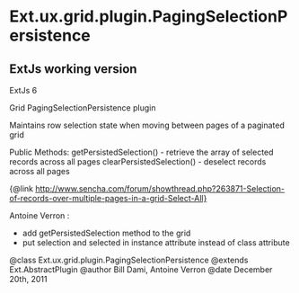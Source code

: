 # Ext.ux.grid.plugin.PagingSelectionPersistence

## ExtJs working version
ExtJs 6


Grid PagingSelectionPersistence plugin

Maintains row selection state when moving between pages of a paginated grid

Public Methods: getPersistedSelection() - retrieve the array of selected
records across all pages clearPersistedSelection() - deselect records across
all pages

{@link http://www.sencha.com/forum/showthread.php?263871-Selection-of-records-over-multiple-pages-in-a-grid-Select-All}

Antoine Verron :
- add getPersistedSelection method to the grid 
- put selection and selected in instance attribute instead of class attribute


@class Ext.ux.grid.plugin.PagingSelectionPersistence
@extends Ext.AbstractPlugin
@author Bill Dami, Antoine Verron
@date December 20th, 2011

